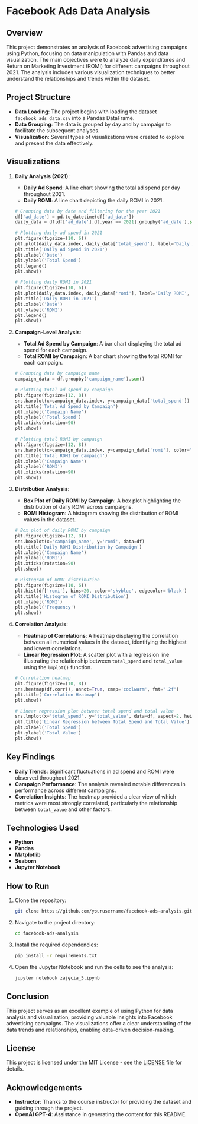 
# Facebook Ads Data Analysis

## Overview

This project demonstrates an analysis of Facebook advertising campaigns using Python, focusing on data manipulation with Pandas and data visualization. The main objectives were to analyze daily expenditures and Return on Marketing Investment (ROMI) for different campaigns throughout 2021. The analysis includes various visualization techniques to better understand the relationships and trends within the dataset.

## Project Structure

- **Data Loading**: The project begins with loading the dataset `facebook_ads_data.csv` into a Pandas DataFrame.
- **Data Grouping**: The data is grouped by day and by campaign to facilitate the subsequent analyses.
- **Visualization**: Several types of visualizations were created to explore and present the data effectively.

## Visualizations

1. **Daily Analysis (2021)**:
   - **Daily Ad Spend**: A line chart showing the total ad spend per day throughout 2021.
   - **Daily ROMI**: A line chart depicting the daily ROMI in 2021.

   ```python
   # Grouping data by date and filtering for the year 2021
   df['ad_date'] = pd.to_datetime(df['ad_date'])
   daily_data = df[df['ad_date'].dt.year == 2021].groupby('ad_date').sum()

   # Plotting daily ad spend in 2021
   plt.figure(figsize=(10, 6))
   plt.plot(daily_data.index, daily_data['total_spend'], label='Daily Ad Spend')
   plt.title('Daily Ad Spend in 2021')
   plt.xlabel('Date')
   plt.ylabel('Total Spend')
   plt.legend()
   plt.show()

   # Plotting daily ROMI in 2021
   plt.figure(figsize=(10, 6))
   plt.plot(daily_data.index, daily_data['romi'], label='Daily ROMI', color='orange')
   plt.title('Daily ROMI in 2021')
   plt.xlabel('Date')
   plt.ylabel('ROMI')
   plt.legend()
   plt.show()
   ```

2. **Campaign-Level Analysis**:
   - **Total Ad Spend by Campaign**: A bar chart displaying the total ad spend for each campaign.
   - **Total ROMI by Campaign**: A bar chart showing the total ROMI for each campaign.
   
   ```python
   # Grouping data by campaign name
   campaign_data = df.groupby('campaign_name').sum()

   # Plotting total ad spend by campaign
   plt.figure(figsize=(12, 8))
   sns.barplot(x=campaign_data.index, y=campaign_data['total_spend'])
   plt.title('Total Ad Spend by Campaign')
   plt.xlabel('Campaign Name')
   plt.ylabel('Total Spend')
   plt.xticks(rotation=90)
   plt.show()

   # Plotting total ROMI by campaign
   plt.figure(figsize=(12, 8))
   sns.barplot(x=campaign_data.index, y=campaign_data['romi'], color='orange')
   plt.title('Total ROMI by Campaign')
   plt.xlabel('Campaign Name')
   plt.ylabel('ROMI')
   plt.xticks(rotation=90)
   plt.show()
   ```

3. **Distribution Analysis**:
   - **Box Plot of Daily ROMI by Campaign**: A box plot highlighting the distribution of daily ROMI across campaigns.
   - **ROMI Histogram**: A histogram showing the distribution of ROMI values in the dataset.

   ```python
   # Box plot of daily ROMI by campaign
   plt.figure(figsize=(12, 8))
   sns.boxplot(x='campaign_name', y='romi', data=df)
   plt.title('Daily ROMI Distribution by Campaign')
   plt.xlabel('Campaign Name')
   plt.ylabel('ROMI')
   plt.xticks(rotation=90)
   plt.show()

   # Histogram of ROMI distribution
   plt.figure(figsize=(10, 6))
   plt.hist(df['romi'], bins=20, color='skyblue', edgecolor='black')
   plt.title('Histogram of ROMI Distribution')
   plt.xlabel('ROMI')
   plt.ylabel('Frequency')
   plt.show()
   ```

4. **Correlation Analysis**:
   - **Heatmap of Correlations**: A heatmap displaying the correlation between all numerical values in the dataset, identifying the highest and lowest correlations.
   - **Linear Regression Plot**: A scatter plot with a regression line illustrating the relationship between `total_spend` and `total_value` using the `lmplot()` function.

   ```python
   # Correlation heatmap
   plt.figure(figsize=(10, 8))
   sns.heatmap(df.corr(), annot=True, cmap='coolwarm', fmt=".2f")
   plt.title('Correlation Heatmap')
   plt.show()

   # Linear regression plot between total spend and total value
   sns.lmplot(x='total_spend', y='total_value', data=df, aspect=2, height=6)
   plt.title('Linear Regression between Total Spend and Total Value')
   plt.xlabel('Total Spend')
   plt.ylabel('Total Value')
   plt.show()
   ```

## Key Findings

- **Daily Trends**: Significant fluctuations in ad spend and ROMI were observed throughout 2021.
- **Campaign Performance**: The analysis revealed notable differences in performance across different campaigns.
- **Correlation Insights**: The heatmap provided a clear view of which metrics were most strongly correlated, particularly the relationship between `total_value` and other factors.

## Technologies Used

- **Python**
- **Pandas**
- **Matplotlib**
- **Seaborn**
- **Jupyter Notebook**

## How to Run

1. Clone the repository:
   ```bash
   git clone https://github.com/yourusername/facebook-ads-analysis.git
   ```
2. Navigate to the project directory:
   ```bash
   cd facebook-ads-analysis
   ```
3. Install the required dependencies:
   ```bash
   pip install -r requirements.txt
   ```
4. Open the Jupyter Notebook and run the cells to see the analysis:
   ```bash
   jupyter notebook zajęcia_5.ipynb
   ```

## Conclusion

This project serves as an excellent example of using Python for data analysis and visualization, providing valuable insights into Facebook advertising campaigns. The visualizations offer a clear understanding of the data trends and relationships, enabling data-driven decision-making.

## License

This project is licensed under the MIT License - see the [LICENSE](LICENSE) file for details.

## Acknowledgements

- **Instructor**: Thanks to the course instructor for providing the dataset and guiding through the project.
- **OpenAI GPT-4**: Assistance in generating the content for this README.
